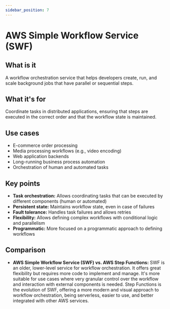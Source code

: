 ```yaml
---
sidebar_position: 7
---
```


# AWS Simple Workflow Service (SWF)

## What is it
A workflow orchestration service that helps developers create, run, and scale background jobs that have parallel or sequential steps.

## What it's for
Coordinate tasks in distributed applications, ensuring that steps are executed in the correct order and that the workflow state is maintained.

## Use cases
- E-commerce order processing
- Media processing workflows (e.g., video encoding)
- Web application backends
- Long-running business process automation
- Orchestration of human and automated tasks

## Key points
- **Task orchestration:** Allows coordinating tasks that can be executed by different components (human or automated)
- **Persistent state:** Maintains workflow state, even in case of failures
- **Fault tolerance:** Handles task failures and allows retries
- **Flexibility:** Allows defining complex workflows with conditional logic and parallelism
- **Programmatic:** More focused on a programmatic approach to defining workflows

## Comparison
- **AWS Simple Workflow Service (SWF) vs. AWS Step Functions:** SWF is an older, lower-level service for workflow orchestration. It offers great flexibility but requires more code to implement and manage. It's more suitable for use cases where very granular control over the workflow and interaction with external components is needed. Step Functions is the evolution of SWF, offering a more modern and visual approach to workflow orchestration, being serverless, easier to use, and better integrated with other AWS services. 